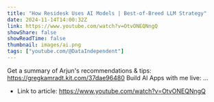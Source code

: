 ```yaml
---
title: "How Residesk Uses AI Models | Best-of-Breed LLM Strategy"
date: 2024-11-14T14:00:32Z
link: https://www.youtube.com/watch?v=OtvONEQNngQ
showShare: false
showReadTime: false
thumbnail: images/ai.png
tags: ["youtube.com/@DataIndependent"]
---
```

Get a summary of Arjun's recommendations & tips: https://gregkamradt.kit.com/37dae96480 Build AI Apps with me live: ...

- Link to article: https://www.youtube.com/watch?v=OtvONEQNngQ